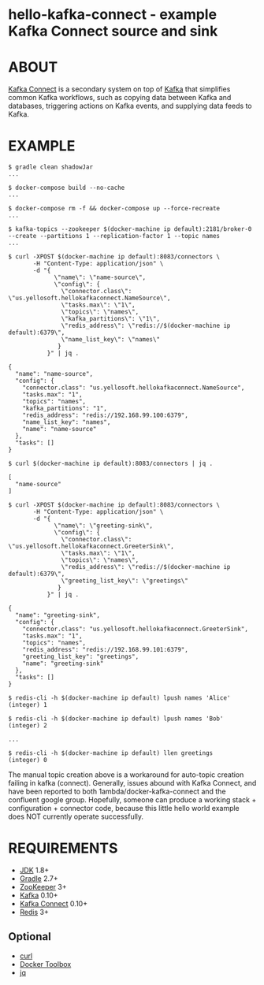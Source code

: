 # hello-kafka-connect - example Kafka Connect source and sink

# ABOUT

[Kafka Connect](http://docs.confluent.io/2.0.0/connect/) is a secondary system on top of [Kafka](http://kafka.apache.org/) that simplifies common Kafka workflows, such as copying data between Kafka and databases, triggering actions on Kafka events, and supplying data feeds to Kafka.

# EXAMPLE

```
$ gradle clean shadowJar
...

$ docker-compose build --no-cache
...

$ docker-compose rm -f && docker-compose up --force-recreate
...

$ kafka-topics --zookeeper $(docker-machine ip default):2181/broker-0 --create --partitions 1 --replication-factor 1 --topic names
...

$ curl -XPOST $(docker-machine ip default):8083/connectors \
       -H "Content-Type: application/json" \
       -d "{
             \"name\": \"name-source\",
             \"config\": {
               \"connector.class\": \"us.yellosoft.hellokafkaconnect.NameSource\",
               \"tasks.max\": \"1\",
               \"topics\": \"names\",
               \"kafka_partitions\": \"1\",
               \"redis_address\": \"redis://$(docker-machine ip default):6379\",
               \"name_list_key\": \"names\"
              }
           }" | jq .

{
  "name": "name-source",
  "config": {
    "connector.class": "us.yellosoft.hellokafkaconnect.NameSource",
    "tasks.max": "1",
    "topics": "names",
    "kafka_partitions": "1",
    "redis_address": "redis://192.168.99.100:6379",
    "name_list_key": "names",
    "name": "name-source"
  },
  "tasks": []
}

$ curl $(docker-machine ip default):8083/connectors | jq .

[
  "name-source"
]

$ curl -XPOST $(docker-machine ip default):8083/connectors \
       -H "Content-Type: application/json" \
       -d "{
             \"name\": \"greeting-sink\",
             \"config\": {
               \"connector.class\": \"us.yellosoft.hellokafkaconnect.GreeterSink\",
               \"tasks.max\": \"1\",
               \"topics\": \"names\",
               \"redis_address\": \"redis://$(docker-machine ip default):6379\",
               \"greeting_list_key\": \"greetings\"
              }
           }" | jq .

{
  "name": "greeting-sink",
  "config": {
    "connector.class": "us.yellosoft.hellokafkaconnect.GreeterSink",
    "tasks.max": "1",
    "topics": "names",
    "redis_address": "redis://192.168.99.101:6379",
    "greeting_list_key": "greetings",
    "name": "greeting-sink"
  },
  "tasks": []
}

$ redis-cli -h $(docker-machine ip default) lpush names 'Alice'
(integer) 1

$ redis-cli -h $(docker-machine ip default) lpush names 'Bob'
(integer) 2

...

$ redis-cli -h $(docker-machine ip default) llen greetings
(integer) 0
```

The manual topic creation above is a workaround for auto-topic creation failing in kafka (connect). Generally, issues abound with Kafka Connect, and have been reported to both 1ambda/docker-kafka-connect and the confluent google group. Hopefully, someone can produce a working stack + configuration + connector code, because this little hello world example does NOT currently operate successfully.

# REQUIREMENTS

* [JDK](http://www.oracle.com/technetwork/java/javase/downloads/index.html) 1.8+
* [Gradle](http://gradle.org/) 2.7+
* [ZooKeeper](https://zookeeper.apache.org/) 3+
* [Kafka](http://kafka.apache.org/) 0.10+
* [Kafka Connect](http://docs.confluent.io/2.0.0/connect/) 0.10+
* [Redis](http://redis.io/) 3+

## Optional

* [curl](https://curl.haxx.se/)
* [Docker Toolbox](https://www.docker.com/products/docker-toolbox)
* [jq](https://stedolan.github.io/jq/)
